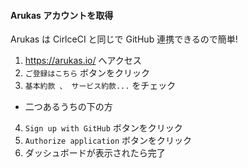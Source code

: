 #### Arukas アカウントを取得
Arukas は CirlceCI と同じで GitHub 連携できるので簡単!

1. https://arukas.io/ へアクセス
2. `ご登録はこちら` ボタンをクリック
3. `基本約款 、 サービス約款...` をチェック
  - 二つあるうちの下の方
4. `Sign up with GitHub` ボタンをクリック
5. `Authorize application` ボタンをクリック
6. ダッシュボードが表示されたら完了
